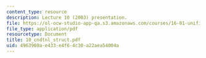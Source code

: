 ```yaml
---
content_type: resource
description: Lecture 10 (2003) presentation.
file: https://ol-ocw-studio-app-qa.s3.amazonaws.com/courses/16-01-unified-engineering-i-ii-iii-iv-fall-2005-spring-2006/4963980ae433e4f64c30a22aea54004a_10_cndtnl_struct.pdf
file_type: application/pdf
resourcetype: Document
title: 10_cndtnl_struct.pdf
uid: 4963980a-e433-e4f6-4c30-a22aea54004a
---
```

